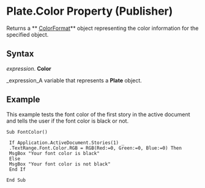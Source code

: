
# Plate.Color Property (Publisher)

Returns a  ** [ColorFormat](659069e1-e359-94d7-de06-a1d98378193b.md)** object representing the color information for the specified object.


## Syntax

 _expression_. **Color**

 _expression_A variable that represents a  **Plate** object.


## Example

This example tests the font color of the first story in the active document and tells the user if the font color is black or not.


```
Sub FontColor() 
 
 If Application.ActiveDocument.Stories(1) _ 
 .TextRange.Font.Color.RGB = RGB(Red:=0, Green:=0, Blue:=0) Then 
 MsgBox "Your font color is black" 
 Else 
 MsgBox "Your font color is not black" 
 End If 
 
End Sub
```

